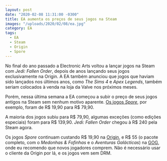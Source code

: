 ```yaml
---
layout: post
date: "2020-02-08 11:31:00 -0300"
title: EA aumenta os preços de seus jogos na Steam
images: "/uploads/2020/02/08/ea.jpg"
category: EA
tags:
  - EA
  - Steam
  - Origin
  - Spore
---
```


No final do ano passado a Electronic Arts voltou a lançar jogos na Steam com _Jedi: Fallen Order_, depois de anos lançando seus jogos exclusivamente na Origin. A EA também anunciou que jogos que haviam sido lançados nos últimos anos, como _The Sims 4_ e _Apex Legends_, também seriam colocados à venda na loja da Valve nos próximos meses.

Porém, nessa última semana a EA começou a subir o preço de seus jogos antigos na Steam sem nenhum motivo aparente. [Os jogos _Spore_](https://store.steampowered.com/app/17390/SPORE/), por exemplo, foram de R$ 19,90 para R$ 79,90.

A maioria dos jogos subiu para R$ 79,90, algumas exceções (como edições especiais) foram para R$ 139,90. _Jedi: Fallen Order_ chegou à R$ 240 pela Steam agora.

Os jogos _Spore_ continuam custando R$ 19,90 na [Origin](https://www.origin.com/bra/pt-br/store/spore/spore), e R$ 55 (o pacote completo, com o _Medonhas & Fofinhas_ e o _Aventuras Galácticas_) na [GOG](https://www.gog.com/game/spore_collection), onde eu recomendo que novos jogadores comprem. Não é necessário usar o cliente da Origin por lá, e os jogos vem sem DRM.